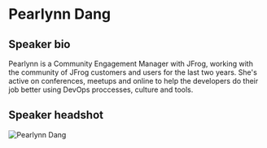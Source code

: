 # Pearlynn Dang #

## Speaker bio ##
Pearlynn is a Community Engagement Manager with JFrog, working with the community of JFrog customers and users for the last two years. She's active on conferences, meetups and online to help the developers do their job better using DevOps proccesses, culture and tools.

## Speaker headshot ##

![Pearlynn Dang](https://ca.slack-edge.com/T0R5JH9BQ-U37NUDTQB-d3110a735425-72)